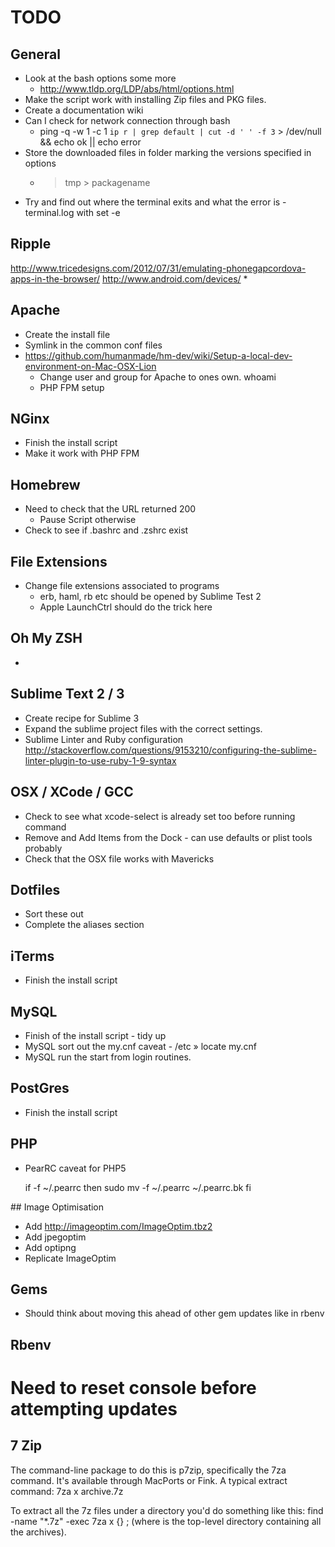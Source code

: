 # TODO

## General

* Look at the bash options some more
    * http://www.tldp.org/LDP/abs/html/options.html
* Make the script work with installing Zip files and PKG files.
* Create a documentation wiki
* Can I check for network connection through bash
    * ping -q -w 1 -c 1 `ip r | grep default | cut -d ' ' -f 3` > /dev/null && echo ok || echo error
* Store the downloaded files in folder marking the versions specified in options
    * > tmp > packagename
* Try and find out where the terminal exits and what the error is - terminal.log with set -e

## Ripple

http://www.tricedesigns.com/2012/07/31/emulating-phonegapcordova-apps-in-the-browser/
http://www.android.com/devices/
*

## Apache

* Create the install file
* Symlink in the common conf files
* https://github.com/humanmade/hm-dev/wiki/Setup-a-local-dev-environment-on-Mac-OSX-Lion
    * Change user and group for Apache to ones own. whoami
    * PHP FPM setup

## NGinx

* Finish the install script
* Make it work with PHP FPM

## Homebrew

* Need to check that the URL returned 200
    * Pause Script otherwise
* Check to see if .bashrc and .zshrc exist

## File Extensions

* Change file extensions associated to programs
    * erb, haml, rb etc should be opened by Sublime Test 2
    * Apple LaunchCtrl should do the trick here

## Oh My ZSH

*

## Sublime Text 2 / 3

* Create recipe for Sublime 3
* Expand the sublime project files with the correct settings.
* Sublime Linter and Ruby configuration
    http://stackoverflow.com/questions/9153210/configuring-the-sublime-linter-plugin-to-use-ruby-1-9-syntax

## OSX / XCode / GCC

* Check to see what xcode-select is already set too before running command
* Remove and Add Items from the Dock - can use defaults or plist tools probably
* Check that the OSX file works with Mavericks

## Dotfiles

* Sort these out
* Complete the aliases section

## iTerms

* Finish the install script

## MySQL

* Finish of the install script - tidy up
* MySQL sort out the my.cnf caveat - /etc » locate my.cnf
* MySQL run the start from login routines.

## PostGres

* Finish the install script

## PHP

* PearRC caveat for PHP5

    if -f ~/.pearrc
        then
            sudo mv -f ~/.pearrc ~/.pearrc.bk
    fi

## Image Optimisation

* Add http://imageoptim.com/ImageOptim.tbz2
* Add jpegoptim
* Add optipng
* Replicate ImageOptim

## Gems

* Should think about moving this ahead of other gem updates like in rbenv

## Rbenv

# Need to reset console before attempting updates

## 7 Zip

The command-line package to do this is p7zip, specifically the 7za command. It's available through MacPorts or Fink. A typical extract command:
7za x archive.7z

To extract all the 7z files under a directory you'd do something like this:
find <startdir> -name "*.7z" -exec 7za x {} \;
(where <startdir> is the top-level directory containing all the archives).